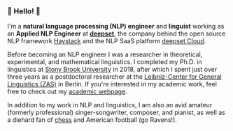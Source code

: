 ### 👋 Hello! 👋

I'm a **natural language processing (NLP) engineer** and **linguist** working as an **Applied NLP Engineer** at [**deepset**](https://www.deepset.ai), the company behind the open source NLP framework [Haystack](https://www.github.com/deepset-ai/haystack) and the NLP SaaS platform [deepset Cloud](https://docs.cloud.deepset.ai).

Before becoming an NLP engineer I was a researcher in theoretical, experimental, and mathematical linguistics. I completed my Ph.D. in linguistics at [Stony Brook University](https://linguistics.stonybrook.edu/) in 2018, after which I spent just over three years as a postdoctoral researcher at the [Leibniz-Center for General Linguistics (ZAS)](https://leibniz-zas.de) in Berlin. If you're interested in my academic work, feel free to check out my [academic webpage](https://www.robertpasternak.com).

In addition to my work in NLP and linguistics, I am also an avid amateur (formerly professional) singer-songwriter, composer, and pianist, as well as a diehard fan of [chess](https://www.chess.com/member/robr0brobr0brob) and American football (go Ravens!).
